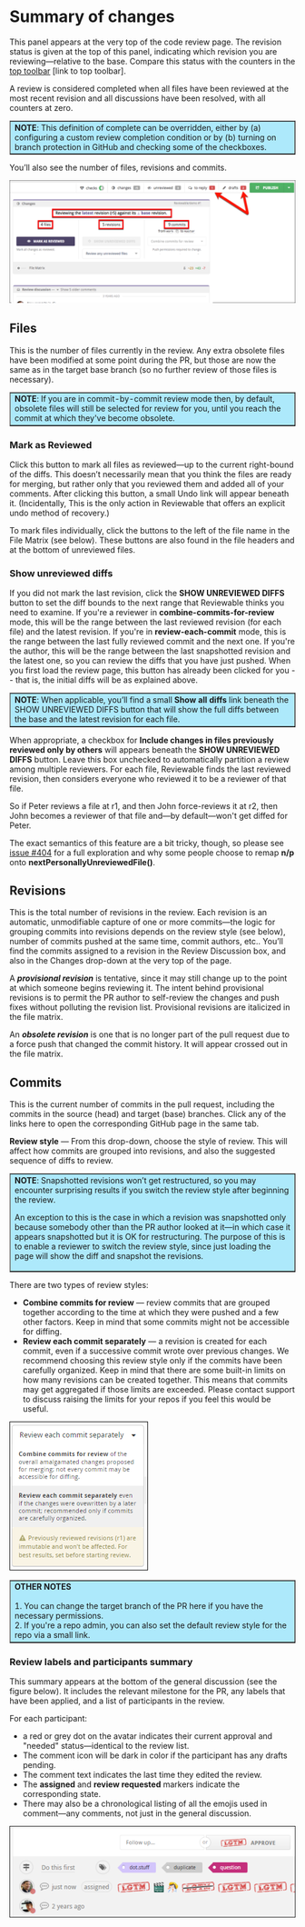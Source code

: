 # Summary of changes

This panel appears at the very top of the code review page. The revision status is given at the top of this panel, indicating which revision you are reviewing—relative to the base. Compare this status with the counters in the [top toolbar](toptoolbar.md) [link to top toolbar].

A review is considered completed when all files have been reviewed at the most recent revision and all discussions have been resolved, with all counters at zero.

<table border ="1", bgcolor="ADE9FB">
<tbody>
<tr>
<td><strong>NOTE</strong>: This definition of complete can be overridden, either by (a) configuring a custom review completion condition or by (b) turning on branch protection in GitHub and checking some of the checkboxes.</td>
</tr>
</tbody>
</table>

You’ll also see the number of files, revisions and commits.

![alt_text](images/summary_1.png "")
<br>

## Files
This is the number of files currently in the review. Any extra obsolete files have been modified at some point during the PR, but those are now the same as in the target base branch (so no further review of those files is necessary). 

<table border ="1", bgcolor="ADE9FB">
<tbody>
<tr>
<td><strong>NOTE</strong>: If you are in commit-by-commit review mode then, by default, obsolete files will still be selected for review for you, until you reach the commit at which they've become obsolete.</td>
</tr>
</tbody>
</table>

### Mark as Reviewed 
Click this button to mark all files as reviewed—up to the current right-bound of the diffs. This doesn’t necessarily mean that you think the files are ready for merging, but rather only that you reviewed them and added all of your comments. After clicking this button, a small Undo link will appear beneath it. (Incidentally, This is the only action in Reviewable that offers an explicit undo method of recovery.)

To mark files individually, click the buttons to the left of the file name in the File Matrix (see below). These buttons are also found in the file headers and at the bottom of unreviewed files.

### Show unreviewed diffs 
If you did not mark the last revision, click the <strong>SHOW UNREVIEWED DIFFS</strong> button to set the diff bounds to the next range that Reviewable thinks you need to examine. If you're a reviewer in <strong>combine-commits-for-review</strong> mode, this will be the range between the last reviewed revision (for each file) and the latest revision. If you're in <strong>review-each-commit</strong> mode, this is the range between the last fully reviewed commit and the next one. If you're the author, this will be the range between the last snapshotted revision and the latest one, so you can review the diffs that you have just pushed. When you first load the review page, this button has already been clicked for you -- that is, the initial diffs will be as explained above.

<table border ="1", bgcolor="ADE9FB">
<tbody>
<tr>
<td><strong>NOTE</strong>: When applicable, you’ll find a small <strong>Show all diffs</strong> link beneath the SHOW UNREVIEWED DIFFS button that will show the full diffs between the base and the latest revision for each file. </td>
</tr>
</tbody>
</table>


When appropriate, a checkbox for <strong>Include changes in files previously reviewed only by others</strong> will appears beneath the <strong>SHOW UNREVIEWED DIFFS</strong> button. Leave this box unchecked to automatically partition a review among multiple reviewers. For each file, Reviewable finds the last reviewed revision, then considers everyone who reviewed it to be a reviewer of that file. 

So if Peter reviews a file at r1, and then John force-reviews it at r2, then John becomes a reviewer of that file and—by default—won't get diffed for Peter.  

The exact semantics of this feature are a bit tricky, though, so please see [issue #404](https://github.com/Reviewable/Reviewable/issues/404) for a full exploration and why some people choose to remap <strong>n/p</strong> onto <strong>nextPersonallyUnreviewedFile()</strong>.

## Revisions 
This is the total number of revisions in the review. Each revision is an automatic, unmodifiable capture of one or more commits—the logic for grouping commits into revisions depends on the review style (see below), number of commits pushed at the same time, commit authors, etc.. You’ll find the commits assigned to a revision in the Review Discussion box, and also in the Changes drop-down at the very top of the page. 

A <strong>_provisional revision_</strong> is tentative, since it may still change up to the point at which someone begins reviewing it. The intent behind provisional revisions is to permit the PR author to self-review the changes and push fixes without polluting the revision list.  Provisional revisions are italicized in the file matrix.

An <strong>_obsolete revision_</strong> is one that is no longer part of the pull request due to a force push that changed the commit history.  It will appear crossed out in the file matrix.

## Commits 
This is the current number of commits in the pull request, including the commits in the source (head) and target (base) branches. Click any of the links here to open the corresponding GitHub page in the same tab.

<strong>Review style</strong> — From this drop-down, choose the style of review. This will affect how commits are grouped into revisions, and also the suggested sequence of diffs to review. 

<table border ="1", bgcolor="ADE9FB">
<tbody>
<tr>
<td><strong>NOTE</strong>: Snapshotted revisions won’t get restructured, so you may encounter surprising results if you switch the review style after beginning the review.

<br>

An exception to this is the case in which a revision was snapshotted only because somebody other than the PR author looked at it—in which case it appears snapshotted but it is OK for restructuring. The purpose of this is to enable a reviewer to switch the review style, since just loading the page will show the diff and snapshot the revisions.
</td>
</tr>
</tbody>
</table>

There are two types of review styles:

*   <strong>Combine commits for review</strong> — review commits that are grouped together according to the time at which they were pushed and a few other factors. Keep in mind that some commits might not be accessible for diffing.
*   <strong>Review each commit separately</strong> — a revision is created for each commit, even if a successive commit wrote over previous changes. We recommend choosing this review style only if the commits have been carefully organized. Keep in mind that there are some built-in limits on how many revisions can be created together. This means that commits may get aggregated if those limits are exceeded.  Please contact support to discuss raising the limits for your repos if you feel this would be useful.

![alt_text](images/summary_2.png "")
<br>


<table border ="1", bgcolor="ADE9FB">
<tbody>
<tr>
<td><strong>OTHER NOTES</strong>
<br>
<br>
1.  You can change the target branch of the PR here if you have the necessary permissions.<br>
2.  If you're a repo admin, you can also set the default review style for the repo via a small link.

</td>
</tr>
</tbody>
</table>

### Review labels and participants summary 

This summary appears at the bottom of the general discussion (see the figure below). It includes the relevant milestone for the PR, any labels that have been applied, and a list of participants in the review. 

For each participant:

*   a red or grey dot on the avatar indicates their current approval and "needed" status—identical to the review list.
*   The comment icon will be dark in color if the participant has any drafts pending. 
*   The comment text indicates the last time they edited the review.
*   The **assigned** and **review requested** markers indicate the corresponding state.
*   There may also be a chronological listing of all the emojis used in comment—any comments, not just in the general discussion.

![alt_text](images/summary_3.png "")
<br>

